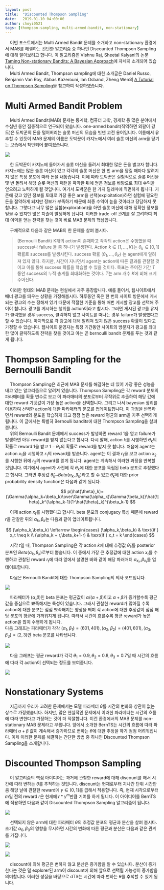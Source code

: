 ```yaml
---
layout: post
title:  "Discounted Thompson Sampling"
date:   2019-01-10 04:00:00
author: choyi0521
tags: [thompson-sampling, multi-armed-bandit, non-stationary]
---
```


&nbsp;&nbsp;&nbsp;&nbsp;이번 포스트에서는 Multi Armed Bandit 문제를 소개하고 non-stationary 환경에서 MAB를 해결하는 간단한 알고리즘 중 하나인 Discounted Thompson Sampling에 대해 알아보려고 합니다. 이 알고리즘은 Vishnu Raj, Sheetal Kalyani의 논문 [Taming Non-stationary Bandits: A Bayesian Approach](https://arxiv.org/abs/1707.09727)에 자세히 소개되어 있습니다.  
&nbsp;&nbsp;&nbsp;&nbsp;Multi Armed Bandit, Thompson sampling에 대한 소개글은 Daniel Russo, Benjamin Van Roy, Abbas Kazerouni, Ian Osband, Zheng Wen의 [A Tutorial on Thompson Sampling](https://arxiv.org/abs/1707.02038)을 참고하여 작성하였습니다.

# Multi Armed Bandit Problem
&nbsp;&nbsp;&nbsp;&nbsp;Multi Armed Bandit(MAB) 문제는 통계학, 컴퓨터 과학, 경제학 등 많은 분야에서 수십년 동안 집중적으로 연구되어 왔습니다. one-armed bandit(직역하면 외팔이 강도)은 도박꾼의 돈을 털어버리는 슬롯 머신의 모습을 빗댄 고전 용어입니다. 이름에서 유추할 수 있듯이 MAB 문제의 이름은 도박꾼이 카지노에서 여러 슬롯 머신의 arm을 당기는 모습에서 착안되어 붙여졌습니다.  

![](/assets/images/discounted-thompson-sampling/MAB.PNG)

&nbsp;&nbsp;&nbsp;&nbsp;한 도박꾼이 카지노에 들어가서 슬롯 머신을 돌려서 최대한 많은 돈을 벌고자 합니다. 카지노에는 많은 슬롯 머신이 있고 각각의 슬롯 머신은 한 번 arm을 당길 때마다 알려지지 않은 특정 분포에 따라 돈을 내놓습니다. 이에 따라 도박꾼은 실험적으로 슬롯 머신을 몇 번 돌려서 해당 슬롯 머신의 패턴을 파악한 뒤에 얻은 정보를 바탕으로 최대 수익을 얻으려고 노력하게 될 것입니다. 여기서 도박꾼은 한 가지 딜레마에 직면하게 됩니다. 기존에 갖고 있던 정보를 토대로 가장 좋은 arm을 선택(exploitation)하면 실험에 필요한 돈을 절약하게 되지만 정보가 부족하기 때문에 최종 수익이 높을 것이라고 장담하지 못합니다. 그렇다고 너무 많은 실험(exploration)을 하면 슬롯 머신에 대해 정확한 정보를 얻을 수 있지만 많은 지출이 발생하게 됩니다. 이러한 trade-off 관계를 잘 고려하여 최대 이익을 얻는 전략을 찾는 것이 바로 MAB 문제의 핵심입니다.

&nbsp;&nbsp;&nbsp;&nbsp;구체적으로 다음과 같은 MAB의 한 문제를 살펴 봅시다.
> (Bernoulli Bandit) K개의 action이 존재하고 각각의 action은 수행했을 때 success나 failure 둘 중 하나가 발생한다. Action $k \in \{1, ..., K\}$는 $\theta_k \in [0, 1]$ 확률로 success를 발생시킨다. success 확률 $(\theta_1, ..., \theta_K)$ 는 agent에게 알려져 있지 않다. 하지만, 시간이 지나면서 agent는 action에 따른 결과를 관찰할 것이고 이를 통해 success 확률을 학습할 수 있을 것이다. 목표는 주어진 기간 $T$ 동안 success의 누적 총계를 최대화하는 것이다. $T$는 arm 개수 $K$에 비해 크게 주어진다.

&nbsp;&nbsp;&nbsp;&nbsp;이러한 형태의 MAB 문제는 현실에서 자주 등장합니다. 예를 들어서, 웹사이트에서 배너 광고를 띄우는 상황을 가정해봅시다. 하루동안 혹은 한 번의 사이트 방문에서 게시되는 광고의 수는 정해져 있기 때문에 적절한 기준을 통해 매번 게시할 광고를 선택해 주어야 합니다. 광고를 게시하는 행위를 action이라고 합시다. 그러면 게시된 광고를 유저가 클릭했을 경우 success, 클릭하지 않고 사이트를 떠나는 경우 failure가 발생했다고 할 수 있습니다. 마지막으로 각 광고에 대해 알려져 있지 않은 success 확률이 있다고 가정할 수 있습니다. 웹사이트 운영자는 특정 기간동안 사이트의 방문자가 광고를 최대한 많이 클릭하도록 전략을 찾을 것이고 이는 곧 bernoulli bandit 문제를 푸는 것과 같게 됩니다.  

# Thompson Sampling for the Bernoulli Bandit
&nbsp;&nbsp;&nbsp;&nbsp;Thompson Sampling은 최근에 MAB 문제를 해결하는 데 있어 가장 좋은 성능을 내고 있는 알고리즘으로 알려져 있습니다. Thompson Sampling은 각 reward 분포의 파라매터를 확률 변수로 보고 이 파라매터의 분포로부터 무작위로 추출하여 해당 값에 대한 reward 기댓값이 가장 높은 action을 선택합니다. 그리고 나서 bayesian 정리를 이용하여 선택한 action에 대한 파라매터의 분포를 업데이트합니다. 이 과정을 반복하면서 reward의 분포을 학습하게 되고 점점 높은 reward 평균의 arm을 자주 선택하게 됩니다. 이 글에서는 특별히 Bernoulli bandits에 대한 Thompson Sampling을 살펴 봅니다.  
&nbsp;&nbsp;&nbsp;&nbsp;위의 Bernoulli Bandit 문제에서 success가 발생하면 reward 1을 얻고 failure가 발생하면 아무 reward를 받지 않는다고 합시다. 다시 말해, action $k$를 시행하면 $\theta_k$의 확률로 reward 1을 받고 $1-\theta_k$의 확률로 reward를 받지 못 합니다. 처음에 agent는 action $x_1$을 시행하고 $r_1$의 reward를 받습니다. agent는 이 결과 $r_1$을 보고 action $x_2$를 시행한 뒤에 $r_2$의 reward를 얻게 됩니다. agent는 계속해서 이러한 과정을 반복할 것입니다. 여기에서 agent가 사전에 각 $\theta_k$에 대한 분포를 독립된 beta 분포로 추정했다고 합시다. 그러면 추정값 $\hat{\theta}_k$~$Beta(\alpha_k,\beta_k)$라고 할 수 있고 $\hat{\theta}_k$에 대한 prior probability density function은 다음과 같게 됩니다.

$$
p(\hat{\theta}_k)={\Gamma(\alpha_k+\beta_k)\over\Gamma(\alpha_k)\Gamma(\beta_k)}\hat{\theta}_k^{\alpha_k-1}(1-\hat{\theta}_k)^{\beta_k-1}
$$

&nbsp;&nbsp;&nbsp;&nbsp;이제 action $x_t$를 시행했다고 합시다. beta 분포의 conjugacy 특성 때문에 reward $r$을 관찰한 뒤의 $\alpha_k, \beta_k$는 다음과 같이 업데이트됩니다.

$$
(\alpha_k,\beta_k) \leftarrow
\begin{cases}
(\alpha_k,\beta_k) & \text{if } x_t \neq k \\
(\alpha_k + r,\beta_k+1-r) & \text{if } x_t = k
\end{cases}
$$


&nbsp;&nbsp;&nbsp;&nbsp;시각 $t$일 때, Thompson Sampling은 각 action $k$에 대해 추정값 $\hat{\theta}_k$를 posterior 분포인 $Beta(\alpha_k,\beta_k)$로부터 뽑습니다. 이 중에서 가장 큰 추정값에 대한 action $x_t$를 수행하고 관찰된 reward $r_t$에 따라 앞에서 설명한 바와 같이 해당 파래매터 $\alpha_{x_t}, \beta_{x_t}$를 업데이트합니다.

&nbsp;&nbsp;&nbsp;&nbsp;다음은  Bernoulli Bandit에 대한 Thompson Sampling의 의사 코드입니다.

![](/assets/images/discounted-thompson-sampling/bernTS.PNG)


&nbsp;&nbsp;&nbsp;&nbsp;파라매터가 ($\alpha$,$\beta$)인 beta 분포는 평균값이 $\alpha/(\alpha+\beta)$이고 $\alpha+\beta$가 증가할수록 평균값을 중심으로 뾰족해지는 특성이 있습니다. 그래서 관찰한 reward가 많아질 수록 action에 대한 분포는 점점 뾰족해지는 양상을 띄며 각 action에 대한 추정값이 점점 해당 분포의 평균에 가까워지게 됩니다. 따라서 시간이 흐를수록 평균 reward가 높은 action을 많이 수행하게 됩니다.  
다음 그래프는 파라매터가 각각 $(\alpha_1,\beta_1)=(601,401),(\alpha_2,\beta_2)=(401,601),(\alpha_3,\beta_3)=(2,3)$인 beta 분포를 나타냅니다.

![](/assets/images/discounted-thompson-sampling/beta_distribution.PNG)

&nbsp;&nbsp;&nbsp;&nbsp;다음 그래프는 평균 reward가 각각 $\theta_1=0.9, \theta_2=0.8, \theta_3=0.7$일 때 시간의 흐름에 따라 각 action이 선택되는 정도를 보여줍니다.

![](/assets/images/discounted-thompson-sampling/action_probability.PNG)


# Nonstationary Systems
&nbsp;&nbsp;&nbsp;&nbsp;지금까지 우리가 고려한 문제에서는 모델 파라메터 $\theta$를 시간의 변화와 상관이 없는 상수로 가정했습니다. 하지만, 많은 현실적인 문제에서 이러한 파라메터는 시간의 흐름에 따라 변한다고 가정하는 것이 더 적절합니다. 이런 환경에서의 MAB 문제를 non-stationary MAB 문제라고 부릅니다. 앞에서 소개한 BernTS는 시간의 흐름에 따라 파라매터 $\alpha+\beta$ 값이 계속해서 증가하므로 변하는 $\theta$에 대한 추정을 하기 점점 어려워집니다. 이제 이러한 문제를 해결하는 간단한 방법 중 하나인 Discounted Thompson Sampling을 소개합니다.

# Discounted Thompson Sampling
&nbsp;&nbsp;&nbsp;&nbsp;이 알고리즘의 핵심 아이디어는 과거에 관찰한 reward에 대해 discount를 해서 시간에 따라 변하는 $\theta$를 추적하는 것입니다. discount는 현재로부터 지나간 단위 시간만큼 해당 날에 관찰한 reward에 $\gamma \in (0,1]$를 곱해서 적용합니다. 즉, 현재 시각으로부터 $m$일 전의 reward $r$은 현재에 $r*\gamma^m$만큼 기여를 하게 됩니다. 이 아이디어를 BernTS에 적용하면 다음과 같이 Discounted Thompson Sampling 알고리즘이 됩니다.

![](/assets/images/discounted-thompson-sampling/dTS_pseudocode.PNG)

&nbsp;&nbsp;&nbsp;&nbsp;선택되지 않은 arm에 대한 파라매터 $\theta$의 추정값 분포의 평균과 분산을 살펴 봅시다. 초기값 $\alpha_0, \beta_0$의 영향을 무시하면 시간의 변화에 따른 평균과 분산은 다음과 같은 관계를 가집니다.  

![](/assets/images/discounted-thompson-sampling/mean.PNG)

![](/assets/images/discounted-thompson-sampling/Variance.PNG)

&nbsp;&nbsp;&nbsp;&nbsp;discount에 의해 평균은 변하지 않고 분산은 증가함을 알 수 있습니다. 분산이 증가한다는 것은 덜 explorer된 arm이 discount에 의해 앞으로 선택될 가능성이 증가함을 의미합니다. 이러한 성질을 바탕으로 dTS는 시간에 따라 변하는 $\theta$를 추척할 수 있게 됩니다.